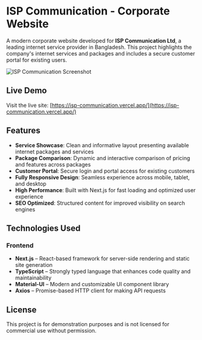 # ISP Communication - Corporate Website

A modern corporate website developed for **ISP Communication Ltd**, a leading internet service provider in Bangladesh. This project highlights the company's internet services and packages and includes a secure customer portal for existing users.

![ISP Communication Screenshot](https://i.ibb.co.com/Fb1mj312/isp-communication-vercel-app-1.png)

## Live Demo

Visit the live site: [https://isp-communication.vercel.app/](https://isp-communication.vercel.app/)

## Features

- **Service Showcase**: Clean and informative layout presenting available internet packages and services  
- **Package Comparison**: Dynamic and interactive comparison of pricing and features across packages  
- **Customer Portal**: Secure login and portal access for existing customers  
- **Fully Responsive Design**: Seamless experience across mobile, tablet, and desktop  
- **High Performance**: Built with Next.js for fast loading and optimized user experience  
- **SEO Optimized**: Structured content for improved visibility on search engines  

## Technologies Used

### Frontend

- **Next.js** – React-based framework for server-side rendering and static site generation  
- **TypeScript** – Strongly typed language that enhances code quality and maintainability  
- **Material-UI** – Modern and customizable UI component library  
- **Axios** – Promise-based HTTP client for making API requests  

## License

This project is for demonstration purposes and is not licensed for commercial use without permission.
